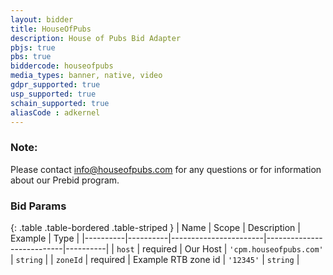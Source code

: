 ```yaml
---
layout: bidder
title: HouseOfPubs
description: House of Pubs Bid Adapter
pbjs: true
pbs: true
biddercode: houseofpubs
media_types: banner, native, video
gdpr_supported: true
usp_supported: true
schain_supported: true
aliasCode : adkernel
---
```


### Note:

Please contact info@houseofpubs.com for any questions or for information about our Prebid program.


### Bid Params

{: .table .table-bordered .table-striped }
| Name     | Scope    | Description           | Example                   | Type     |
|----------|----------|-----------------------|---------------------------|----------|
| `host`   | required | Our Host              | `'cpm.houseofpubs.com'`   | `string` |
| `zoneId` | required | Example RTB zone id   |         `'12345'`         | `string` |

